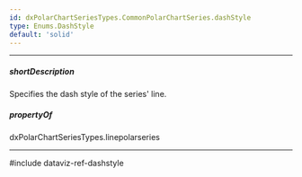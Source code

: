 ```yaml
---
id: dxPolarChartSeriesTypes.CommonPolarChartSeries.dashStyle
type: Enums.DashStyle
default: 'solid'
---
```

---
##### shortDescription
Specifies the dash style of the series' line.

##### propertyOf
dxPolarChartSeriesTypes.linepolarseries

---
#include dataviz-ref-dashstyle